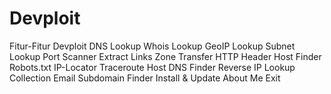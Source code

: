 # Devploit
Fitur-Fitur Devploit DNS Lookup Whois Lookup GeoIP Lookup Subnet Lookup Port Scanner Extract Links Zone Transfer HTTP Header Host Finder Robots.txt IP-Locator Traceroute Host DNS Finder Reverse IP Lookup Collection  Email Subdomain Finder Install &amp; Update About Me Exit
